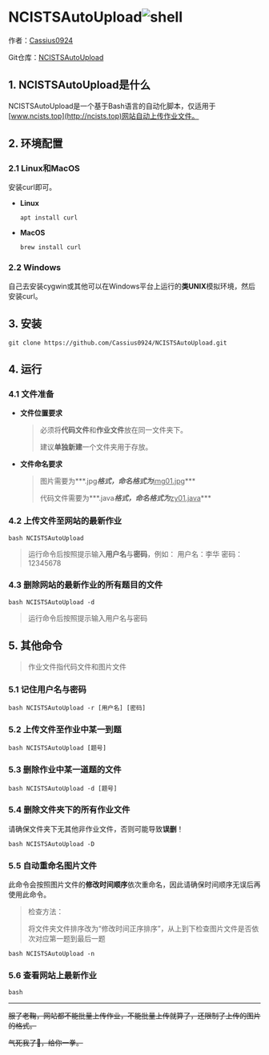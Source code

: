 # NCISTSAutoUpload![shell](https://img.shields.io/badge/Shell-Bash-blue)

作者：[Cassius0924](https://www.github.com/Cassius0924)

Git仓库：[NCISTSAutoUpload](https://www.github.com/Cassius0924/NCISTSAutoUpload)



## 1. NCISTSAutoUpload是什么

NCISTSAutoUpload是一个基于Bash语言的自动化脚本，仅适用于[www.ncists.top](http://ncists.top)网站自动上传作业文件。



## 2. 环境配置

### 2.1 Linux和MacOS

安装curl即可。

- **Linux**

  ```shell
  apt install curl
  ```

  

- **MacOS**

  ```shell
  brew install curl
  ```

  

### 2.2 Windows

自己去安装cygwin或其他可以在Windows平台上运行的**类UNIX**模拟环境，然后安装curl。



## 3. 安装

```shell
git clone https://github.com/Cassius0924/NCISTSAutoUpload.git
```



## 4. 运行

### 4.1 文件准备

- **文件位置要求**

  > 必须将**代码文件**和**作业文件**放在同一文件夹下。
  >
  > 建议**单独新建**一个文件夹用于存放。

- **文件命名要求**

  > 图片需要为***.jpg***格式，命名格式为***<u>img01.jpg</u>***
  >
  > 代码文件需要为***.java***格式，命名格式为***<u>zy01.java</u>***



### 4.2 上传文件至网站的最新作业

```shell
bash NCISTSAutoUpload
```

> 运行命令后按照提示输入**用户名**与**密码**，例如：
> 用户名：李华
> 密码：12345678



### 4.3 删除网站的最新作业的所有题目的文件

```shell
bash NCISTSAutoUpload -d
```

>  运行命令后按照提示输入用户名与密码



## 5. 其他命令

> 作业文件指代码文件和图片文件

### 5.1 记住用户名与密码

```shell
bash NCISTSAutoUpload -r [用户名] [密码]
```



### 5.2 上传文件至作业中某一到题

```shell
bash NCISTSAutoUpload [题号]
```



### 5.3 删除作业中某一道题的文件

```shell
bash NCISTSAutoUpload -d [题号]
```



### 5.4 删除文件夹下的所有作业文件

请确保文件夹下无其他非作业文件，否则可能导致**误删**！

```shell
bash NCISTSAutoUpload -D
```



### 5.5 自动重命名图片文件

此命令会按照图片文件的**修改时间顺序**依次重命名，因此请确保时间顺序无误后再使用此命令。

> 检查方法：
>
> 将文件夹文件排序改为“修改时间正序排序”，从上到下检查图片文件是否依次对应第一题到最后一题

```shell
bash NCISTSAutoUpload -n
```



### 5.6 查看网站上最新作业

```shell
bash 
```





<hr>

<s>服了老鞠，网站都不能批量上传作业，不能批量上传就算了，还限制了上传的图片的格式。</s>

<s>气死我了😤，给你一拳。</s>



[https:// www.github.com/Cassius0924]: 
[www.github.com/Cassius0924]: 
